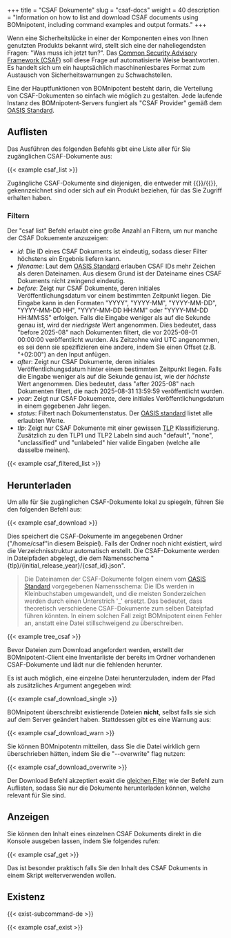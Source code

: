+++
title = "CSAF Dokumente"
slug = "csaf-docs"
weight = 40
description = "Information on how to list and download CSAF documents using BOMnipotent, including command examples and output formats."
+++

Wenn eine Sicherheitslücke in einer der Komponenten eines von Ihnen genutzten Produkts bekannt wird, stellt sich eine der naheliegendsten Fragen: "Was muss ich jetzt tun?". Das [Common Security Advisory Framework (CSAF)](https://www.csaf.io/) soll diese Frage auf automatisierte Weise beantworten. Es handelt sich um ein hauptsächlich maschinenlesbares Format zum Austausch von Sicherheitswarnungen zu Schwachstellen.

Eine der Hauptfunktionen von BOMnipotent besteht darin, die Verteilung von CSAF-Dokumenten so einfach wie möglich zu gestalten. Jede laufende Instanz des BOMnipotent-Servers fungiert als "CSAF Provider" gemäß dem [OASIS Standard](https://docs.oasis-open.org/csaf/csaf/v2.0/os/csaf-v2.0-os.html#722-role-csaf-provider).

## Auflisten

Das Ausführen des folgenden Befehls gibt eine Liste aller für Sie zugänglichen CSAF-Dokumente aus:

{{< example csaf_list >}}

Zugängliche CSAF-Dokumente sind diejenigen, die entweder mit {{<tlp-white>}}/{{<tlp-clear>}}, gekennzeichnet sind oder sich auf ein Produkt beziehen, für das Sie Zugriff erhalten haben.

### Filtern

Der "csaf list" Befehl erlaubt eine große Anzahl an Filtern, um nur manche der CSAF Dokuemente anzuzeigen:
- *id*: Die ID eines CSAF Dokuments ist eindeutig, sodass dieser Filter höchstens ein Ergebnis liefern kann.
- *filename*: Laut dem [OASIS Standard](https://docs.oasis-open.org/csaf/csaf/v2.0/os/csaf-v2.0-os.html#51-filename) erlauben CSAF IDs mehr Zeichen als deren Dateinamen. Aus diesem Grund ist der Dateiname eines CSAF Dokuments nicht zwingend eindeutig.
- *before*: Zeigt nur CSAF Dokumente, deren initiales Veröffentlichungsdatum vor einem bestimmten Zeitpunkt liegen. Die Eingabe kann in den Formaten "YYYY", "YYYY-MM", "YYYY-MM-DD", "YYYY-MM-DD HH", "YYYY-MM-DD HH:MM" oder "YYYY-MM-DD HH:MM:SS" erfolgen. Falls die Eingabe weniger als auf die Sekunde genau ist, wird der *niedrigste* Wert angenommen. Dies bedeutet, dass "before 2025-08" nach Dokumenten filtert, die vor 2025-08-01 00:00:00 veröffentlicht wurden. Als Zeitzohne wird UTC angenommen, es sei denn sie spezifizieren eine andere, indem Sie einen Offset (z.B. "+02:00") an den Input anfügen.
- *after*: Zeigt nur CSAF Dokumente, deren initiales Veröffentlichungsdatum hinter einem bestimmten Zeitpunkt liegen. Falls die Eingabe weniger als auf die Sekunde genau ist, wie der *höchste* Wert angenommen. Dies bedeutet, dass "after 2025-08" nach Dokumenten filtert, die nach 2025-08-31 13:59:59 veröffentlicht wurden.
- *year*: Zeigt nur CSAF Dokuemente, dere initiales Veröffentlichungsdatum in einem gegebenen Jahr liegen.
- *status*: Filtert nach Dokumentenstatus. Der [OASIS standard](https://docs.oasis-open.org/csaf/csaf/v2.0/os/csaf-v2.0-os.html#321127-document-property---tracking---status) listet alle erlaubten Werte.
- *tlp*: Zeigt nur CSAF Dokumente mit einer gewissen [TLP](https://www.first.org/tlp/) Klassifizierung. Zusätzlich zu den TLP1 und TLP2 Labeln sind auch "default", "none", "unclassified" und "unlabeled" hier valide Eingaben (welche alle dasselbe meinen).

{{< example csaf_filtered_list >}}

## Herunterladen

Um alle für Sie zugänglichen CSAF-Dokumente lokal zu spiegeln, führen Sie den folgenden Befehl aus:

{{< example csaf_download >}}

Dies speichert die CSAF-Dokumente im angegebenen Ordner ("/home/csaf"in diesem Beispiel). Falls der Ordner noch nicht existiert, wird die Verzeichnisstruktur automatisch erstellt. Die CSAF-Dokumente werden in Dateipfaden abgelegt, die dem Namensschema "{tlp}/{initial_release_year}/{csaf_id}.json".

> Die Dateinamen der CSAF-Dokumente folgen einem vom [OASIS Standard](https://docs.oasis-open.org/csaf/csaf/v2.0/os/csaf-v2.0-os.html#51-filename) vorgegebenen Namensschema: Die IDs werden in Kleinbuchstaben umgewandelt, und die meisten Sonderzeichen werden durch einen Unterstrich '_' ersetzt. Das bedeutet, dass theoretisch verschiedene CSAF-Dokumente zum selben Dateipfad führen könnten. In einem solchen Fall zeigt BOMnipotent einen Fehler an, anstatt eine Datei stillschweigend zu überschreiben.

{{< example tree_csaf >}}

Bevor Dateien zum Download angefordert werden, erstellt der BOMnipotent-Client eine Inventarliste der bereits im Ordner vorhandenen CSAF-Dokumente und lädt nur die fehlenden herunter.

Es ist auch möglich, eine einzelne Datei herunterzuladen, indem der Pfad als zusätzliches Argument angegeben wird:

{{< example csaf_download_single >}}

BOMnipotent überschreibt existierende Dateien **nicht**, selbst falls sie sich auf dem Server geändert haben. Stattdessen gibt es eine Warnung aus:

{{< example csaf_download_warn >}}

Sie können BOMnipotentn mitteilen, dass Sie die Datei wirklich gern überschrieben hätten, indem Sie die "--overwrite" flag nutzen:

{{< example csaf_download_overwrite >}}

Der Download Befehl akzeptiert exakt die [gleichen Filter](#filtern) wie der Befehl zum Auflisten, sodass Sie nur die Dokumente herunterladen können, welche relevant für Sie sind.

## Anzeigen

Sie können den Inhalt eines einzelnen CSAF Dokuments direkt in die Konsole ausgeben lassen, indem Sie folgendes rufen:

{{< example csaf_get >}}

Das ist besonder praktisch falls Sie den Inhalt des CSAF Dokuments in einem Skript weiterverwenden wollen.

## Existenz

{{< exist-subcommand-de >}}

{{< example csaf_exist >}}
